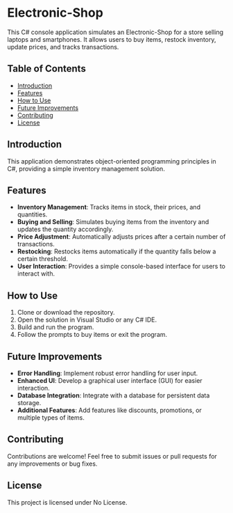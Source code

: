 # Electronic-Shop

This C# console application simulates an Electronic-Shop for a store selling laptops and smartphones. It allows users to buy items, restock inventory, update prices, and tracks transactions.

## Table of Contents

- [Introduction](#introduction)
- [Features](#features)
- [How to Use](#how-to-use)
- [Future Improvements](#future-improvements)
- [Contributing](#contributing)
- [License](#license)

## Introduction

This application demonstrates object-oriented programming principles in C#, providing a simple inventory management solution.

## Features

- **Inventory Management**: Tracks items in stock, their prices, and quantities.
- **Buying and Selling**: Simulates buying items from the inventory and updates the quantity accordingly.
- **Price Adjustment**: Automatically adjusts prices after a certain number of transactions.
- **Restocking**: Restocks items automatically if the quantity falls below a certain threshold.
- **User Interaction**: Provides a simple console-based interface for users to interact with.

## How to Use

1. Clone or download the repository.
2. Open the solution in Visual Studio or any C# IDE.
3. Build and run the program.
4. Follow the prompts to buy items or exit the program.

## Future Improvements

- **Error Handling**: Implement robust error handling for user input.
- **Enhanced UI**: Develop a graphical user interface (GUI) for easier interaction.
- **Database Integration**: Integrate with a database for persistent data storage.
- **Additional Features**: Add features like discounts, promotions, or multiple types of items.

## Contributing

Contributions are welcome! Feel free to submit issues or pull requests for any improvements or bug fixes.

## License

This project is licensed under No License.
